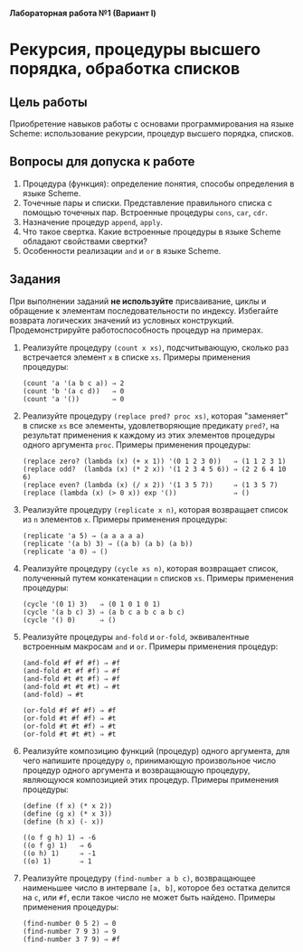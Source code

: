 **Лабораторная работа №1 (Вариант I)**

# Рекурсия, процедуры высшего порядка, обработка списков

## Цель работы

Приобретение навыков работы с основами программирования на языке Scheme: использование рекурсии, процедур высшего порядка, списков.

## Вопросы для допуска к работе

1.  Процедура (функция): определение понятия, способы определения в языке Scheme.
2.  Точечные пары и списки. Представление правильного списка с помощью точечных пар. Встроенные процедуры `cons`, `car`, `cdr`.
3.  Назначение процедур `append`, `apply`.
4.  Что такое свертка. Какие встроенные процедуры в языке Scheme обладают свойствами свертки?
5.  Особенности реализации `and` и `or` в языке Scheme.

## Задания

При выполнении заданий **не используйте** присваивание, циклы и обращение к элементам последовательности по индексу. Избегайте возврата логических значений из условных конструкций. Продемонстрируйте работоспособность процедур на примерах.

1.  Реализуйте процедуру `(count x xs)`, подсчитывающую, сколько раз встречается элемент `x` в списке `xs`. Примеры применения процедуры:

    ```nohighlight
    (count 'a '(a b c a)) ⇒ 2
    (count 'b '(a c d))   ⇒ 0
    (count 'a '())        ⇒ 0
    ```

2.  Реализуйте процедуру `(replace pred? proc xs)`, которая "заменяет" в списке `xs` все элементы, удовлетворяющие предикату `pred?`, на результат применения к каждому из этих элементов процедуры одного аргумента `proc`.  Примеры применения процедуры:

    ```nohighlight
    (replace zero? (lambda (x) (+ x 1)) '(0 1 2 3 0))   ⇒ (1 1 2 3 1)
    (replace odd?  (lambda (x) (* 2 x)) '(1 2 3 4 5 6)) ⇒ (2 2 6 4 10 6)
    (replace even? (lambda (x) (/ x 2)) '(1 3 5 7))     ⇒ (1 3 5 7)
    (replace (lambda (x) (> 0 x)) exp '())              ⇒ ()
    ```

3.  Реализуйте процедуру `(replicate x n)`, которая возвращает список из `n` элементов `x`. Примеры применения процедуры:

    ```nohighlight
    (replicate 'a 5) ⇒ (a a a a a)
    (replicate '(a b) 3) ⇒ ((a b) (a b) (a b))
    (replicate 'a 0) ⇒ ()
    ```

4.  Реализуйте процедуру `(cycle xs n)`, которая возвращает список, полученный путем конкатенации `n` списков `xs`. Примеры применения процедуры:

    ```nohighlight
    (cycle '(0 1) 3)   ⇒ (0 1 0 1 0 1)
    (cycle '(a b c) 3) ⇒ (a b c a b c a b c)
    (cycle '() 0)      ⇒ ()
    ```

5.  Реализуйте процедуры `and-fold` и `or-fold`, эквивалентные встроенным макросам `and` и `or`. Примеры применения процедур:

    ```nohighlight
    (and-fold #f #f #f) ⇒ #f
    (and-fold #t #f #f) ⇒ #f
    (and-fold #t #t #f) ⇒ #f
    (and-fold #t #t #t) ⇒ #t
    (and-fold) ⇒ #t

    (or-fold #f #f #f) ⇒ #f
    (or-fold #t #f #f) ⇒ #t
    (or-fold #t #t #f) ⇒ #t
    (or-fold #t #t #t) ⇒ #t
    ```

6.  Реализуйте композицию функций (процедур) одного аргумента, для чего напишите процедуру `o`, принимающую произвольное число процедур одного аргумента и возвращающую процедуру, являющуюся композицией этих процедур.  Примеры применения процедуры:

    ```nohighlight
    (define (f x) (* x 2))
    (define (g x) (* x 3))
    (define (h x) (- x))
    
    ((o f g h) 1) ⇒ -6
    ((o f g) 1)   ⇒ 6
    ((o h) 1)     ⇒ -1
    ((o) 1)       ⇒ 1
    ```

7.  Реализуйте процедуру `(find-number a b c)`, возвращающее наименьшее число в интервале `[a, b]`, которое без остатка делится на `c`, или `#f`, если такое число не может быть найдено. Примеры применения процедуры:

    ```nohighlight
    (find-number 0 5 2) ⇒ 0
    (find-number 7 9 3) ⇒ 9
    (find-number 3 7 9) ⇒ #f
    ```



